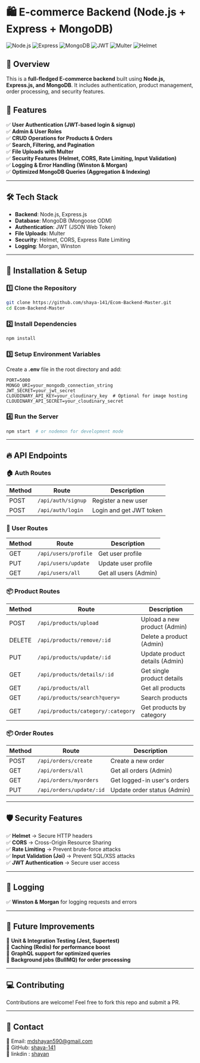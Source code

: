 # 🛍️ E-commerce Backend (Node.js + Express + MongoDB)

![Node.js](https://img.shields.io/badge/Node.js-16.x-green?style=for-the-badge&logo=node.js)
![Express](https://img.shields.io/badge/Express-4.x-blue?style=for-the-badge&logo=express)
![MongoDB](https://img.shields.io/badge/MongoDB-6.x-green?style=for-the-badge&logo=mongodb)
![JWT](https://img.shields.io/badge/JWT-Authentication-orange?style=for-the-badge&logo=jsonwebtokens)
![Multer](https://img.shields.io/badge/Multer-File%20Uploads-red?style=for-the-badge)
![Helmet](https://img.shields.io/badge/Security-Helmet-yellow?style=for-the-badge)

## 📌 Overview
This is a **full-fledged E-commerce backend** built using **Node.js, Express.js, and MongoDB**. It includes authentication, product management, order processing, and security features.

## 🚀 Features

✅ **User Authentication (JWT-based login & signup)**  
✅ **Admin & User Roles**  
✅ **CRUD Operations for Products & Orders**  
✅ **Search, Filtering, and Pagination**  
✅ **File Uploads with Multer**  
✅ **Security Features (Helmet, CORS, Rate Limiting, Input Validation)**  
✅ **Logging & Error Handling (Winston & Morgan)**  
✅ **Optimized MongoDB Queries (Aggregation & Indexing)**  

---

## 🛠️ Tech Stack
- **Backend**: Node.js, Express.js
- **Database**: MongoDB (Mongoose ODM)
- **Authentication**: JWT (JSON Web Token)
- **File Uploads**: Multer
- **Security**: Helmet, CORS, Express Rate Limiting
- **Logging**: Morgan, Winston

---

## 🔧 Installation & Setup

### 1️⃣ Clone the Repository
```sh
git clone https://github.com/shaya-141/Ecom-Backend-Master.git
cd Ecom-Backend-Master
```

### 2️⃣ Install Dependencies
```sh
npm install
```

### 3️⃣ Setup Environment Variables
Create a **.env** file in the root directory and add:
```env
PORT=5000
MONGO_URI=your_mongodb_connection_string
JWT_SECRET=your_jwt_secret
CLOUDINARY_API_KEY=your_cloudinary_key  # Optional for image hosting
CLOUDINARY_API_SECRET=your_cloudinary_secret
```

### 4️⃣ Run the Server
```sh
npm start  # or nodemon for development mode
```

---

## 🔥 API Endpoints

### 🏠 **Auth Routes**
| Method | Route | Description |
|--------|-------|-------------|
| POST | `/api/auth/signup` | Register a new user |
| POST | `/api/auth/login` | Login and get JWT token |

### 👤 **User Routes**
| Method | Route | Description |
|--------|-------|-------------|
| GET | `/api/users/profile` | Get user profile |
| PUT | `/api/users/update` | Update user profile |
| GET | `/api/users/all` | Get all users (Admin) |

### 📦 **Product Routes**
| Method | Route | Description |
|--------|-------|-------------|
| POST | `/api/products/upload` | Upload a new product (Admin) |
| DELETE | `/api/products/remove/:id` | Delete a product (Admin) |
| PUT | `/api/products/update/:id` | Update product details (Admin) |
| GET | `/api/products/details/:id` | Get single product details |
| GET | `/api/products/all` | Get all products |
| GET | `/api/products/search?query=` | Search products |
| GET | `/api/products/category/:category` | Get products by category |

### 📦 **Order Routes**
| Method | Route | Description |
|--------|-------|-------------|
| POST | `/api/orders/create` | Create a new order |
| GET | `/api/orders/all` | Get all orders (Admin) |
| GET | `/api/orders/myorders` | Get logged-in user's orders |
| PUT | `/api/orders/update/:id` | Update order status (Admin) |

---

## 🛡️ Security Features
✅ **Helmet** → Secure HTTP headers  
✅ **CORS** → Cross-Origin Resource Sharing  
✅ **Rate Limiting** → Prevent brute-force attacks  
✅ **Input Validation (Joi)** → Prevent SQL/XSS attacks  
✅ **JWT Authentication** → Secure user access  

---

## 📝 Logging 
✅ **Winston & Morgan** for logging requests and errors  


---

## 📌 Future Improvements
🔹 **Unit & Integration Testing (Jest, Supertest)**  
🔹 **Caching (Redis) for performance boost**  
🔹 **GraphQL support for optimized queries**  
🔹 **Background jobs (BullMQ) for order processing**  

---

## 💻 Contributing
Contributions are welcome! Feel free to fork this repo and submit a PR.

---

## 🤝 Contact
📧 Email: [mdshayan590@gmail.com](mailto:mdshayan590@gmail.com)  
🔗 GitHub: [shaya-141](https://github.com/shaya-141)  
🔗 linkdin : [shayan](https://www.linkedin.com/in/muhummadshayan/)
